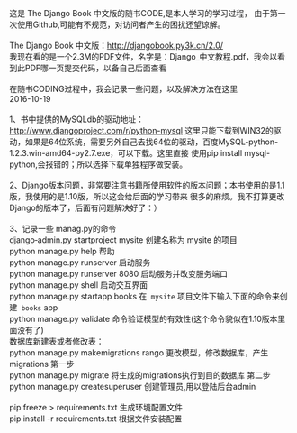 这是 The Django Book 中文版的随书CODE,是本人学习的学习过程，
由于第一次使用Github,可能有不规范，对访问者产生的困扰还望谅解。<br>
<br>
The Django Book 中文版：http://djangobook.py3k.cn/2.0/<br>
我现在看的是一个2.3M的PDF文件，名字是：Django_中文教程.pdf，我会以看到此PDF哪一页提交代码，以备自己后面查看<br>
<br>
在随书CODING过程中，我会记录一些问题，以及解决方法在这里<br>
2016-10-19<br>
<br>
1、书中提供的MySQLdb的驱动地址：http://www.djangoproject.com/r/python-mysql
这里只能下载到WIN32的驱动，如果是64位系统，需要另外自己去找64位的驱动，百度MySQL-python-1.2.3.win-amd64-py2.7.exe，可以下载。这里直接
使用pip install mysql-python,会报错的；所以选择下载单独程序做安装。<br>
<br>
2、Django版本问题，非常要注意书籍所使用软件的版本问题；本书使用的是1.1版，我使用的是1.10版，所以这会给后面的学习带来
很多的麻烦。我不打算更改Django的版本了，后面有问题解决好了：）<br>
<br>
3、记录一些 manag.py的命令<br>
django‐admin.py startproject mysite   创建名称为  mysite 的项目  <br>
python manage.py help                   帮助<br>
python manage.py runserver          启动服务<br>
python manage.py runserver 8080 启动服务并改变服务端口<br>
python manage.py shell                  启动交互界面<br>
python manage.py startapp books  在`` mysite`` 项目文件下输入下面的命令来创建`` books`` app<br>
python manage.py validate              命令验证模型的有效性(这个命令貌似在1.10版本里面没有了)<br>
数据库新建表或者修改表：<br>
python manage.py makemigrations rango  更改模型，修改数据库，产生migrations   第一步<br>
python manage.py migrate  将生成的migrations执行到目的数据库                         第二步<br>
python manage.py createsuperuser  创建管理员,用以登陆后台admin<br>
<br>
pip freeze > requirements.txt    生成环境配置文件<br>
pip install -r requirements.txt  根据文件安装配置<br>
